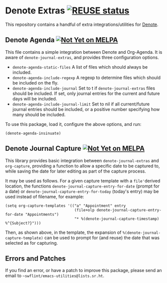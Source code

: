 <!--
SPDX-FileCopyrightText: Copyright (C) 2025 Samuel W. Flint <swflint@samuelwflint.com>

SPDX-License-Identifier: GFDL-1.3-or-later
-->

# Denote Extras [![REUSE status](https://api.reuse.software/badge/git.sr.ht/~swflint/denote-extras)](https://api.reuse.software/info/git.sr.ht/~swflint/denote-extras)

This repository contains a handful of extra integrations/utilities for [Denote](https://protesilaos.com/emacs/denote).

## Denote Agenda [![Not Yet on MELPA](https://melpa.org/packages/denote-agenda.svg)](https://melpa.org/#/denote-agenda)

This file contains a simple integration between Denote and Org-Agenda.
It is aware of `denote-journal-extras`, and provides three configuration options.

 - `denote-agenda-static-files` A list of files which should always be included.
 - `denote-agenda-include-regexp` A regexp to determine files which should be included on the fly.
 - `denote-agenda-include-journal` Set to t if `denote-journal-extras` files should be included.
   If set, only journal entries for the current and future days will be included.
- `denote-agenda-include-journal-limit` Set to nil if all current/future journal entries should be included, or a positive number specifying how many should be included.

To use this package, load it, configure the above options, and run:

```elisp
(denote-agenda-insinuate)
```

## Denote Journal Capture [![Not Yet on MELPA](https://melpa.org/packages/denote-journal-capture.svg)](https://melpa.org/#/denote-journal-capture)

This library provides basic integration between `denote-journal-extras` and `org-capture`, providing a function to allow a specific date to be captured to, while saving the date for later editing as part of the capture process.

It may be used as follows.
For a given capture template with a `file'`derived location, the functions `denote-journal-capture-entry-for-date` (prompt for a date) or `denote-journal-capture-entry-for-today` (today's entry) may be used instead of filename, for example:

```elisp
(setq org-capture-templates '(("a" "Appointment" entry
                               (file+olp denote-journal-capture-entry-for-date "Appointments")
                               "* %(denote-journal-capture-timestamp) %^{Subject?}")))
```

Then, as shown above, in the template, the expansion of `%(denote-journal-capture-template)` can be used to prompt for (and reuse) the date that was selected as for capturing.

## Errors and Patches

If you find an error, or have a patch to improve this package, please send an email to `~swflint/emacs-utilities@lists.sr.ht`.

